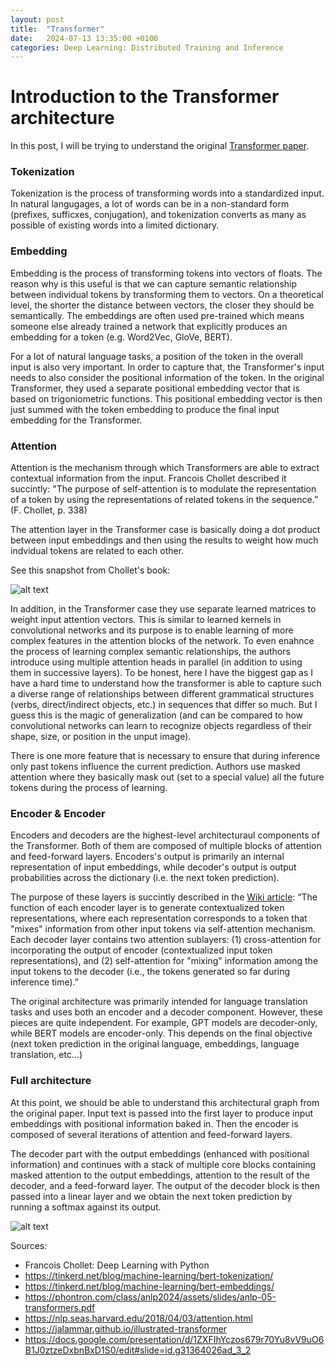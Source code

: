 ```yaml
---
layout: post
title:  "Transformer"
date:   2024-07-13 13:35:00 +0100
categories: Deep Learning: Distributed Training and Inference
---
```


# Introduction to the Transformer architecture

In this post, I will be trying to understand the original [Transformer paper](https://arxiv.org/abs/1706.03762).

### Tokenization

Tokenization is the process of transforming words into a standardized input. In natural langugages, a lot of words can be in a non-standard form (prefixes, sufficxes, conjugation), and tokenization converts as many as possible of existing words into a limited dictionary. 

### Embedding

Embedding is the process of transforming tokens into vectors of floats. The reason why is this useful is that we can capture semantic relationship between individual tokens by transforming them to vectors. On a theoretical level, the shorter the distance between vectors, the closer they should be semantically. The embeddings are often used pre-trained which means someone else already trained a network that explicitly produces an embedding for a token (e.g. Word2Vec, GloVe, BERT).

For a lot of natural language tasks, a position of the token in the overall input is also very important. In order to capture that, the Transformer's input needs to also consider the positional information of the token. In the original Transformer, they used a separate positional embedding vector that is based on trigoniometric functions. This positional embedding vector is then just summed with the token embedding to produce the final input embedding for the Transformer.

### Attention

Attention is the mechanism through which Transformers are able to extract contextual information from the input. Francois Chollet described it succintly: "The purpose of self-attention is to modulate the representation of a token by using the representations of related tokens in the sequence.” (F. Chollet, p. 338)

The attention layer in the Transformer case is basically doing a dot product between input embeddings and then using the results to weight how much indvidual tokens are related to each other.

See this snapshot from Chollet's book:

![alt text](image.png)

In addition, in the Transformer case they use separate learned matrices to weight input attention vectors. This is similar to learned kernels in convolutional networks and its purpose is to enable learning of more complex features in the attention blocks of the network. To even enahnce the process of learning complex semantic relationships, the authors introduce using multiple attention heads in parallel (in addition to using them in successive layers). To be honest, here I have the biggest gap as I have a hard time to understand how the transformer is able to capture such a diverse range of relationships between different grammatical structures (verbs, direct/indirect objects, etc.) in sequences that differ so much. But I guess this is the magic of generalization (and can be compared to how convolutional networks can learn to recognize objects regardless of their shape, size, or position in the unput image). 

There is one more feature that is necessary to ensure that during inference only past tokens influence the current prediction. Authors use masked attention where they basically mask out (set to a special value) all the future tokens during the process of learning. 

### Encoder & Encoder

Encoders and decoders are the highest-level architecturaul components of the Transformer. Both of them are composed of multiple blocks of attention and feed-forward layers. Encoders's output is primarily an internal representation of input embeddings, while decoder's output is output probabilities across the dictionary (i.e. the next token prediction). 

The purpose of these layers is succintly described in the [Wiki article](https://en.wikipedia.org/wiki/Transformer_(deep_learning_architecture)#Encoder-decoder_architecture):
“The function of each encoder layer is to generate contextualized token representations, where each representation corresponds to a token that "mixes" information from other input tokens via self-attention mechanism. Each decoder layer contains two attention sublayers: (1) cross-attention for incorporating the output of encoder (contextualized input token representations), and (2) self-attention for "mixing" information among the input tokens to the decoder (i.e., the tokens generated so far during inference time).”

The original architecture was primarily intended for language translation tasks and uses both an encoder and a decoder component. However, these pieces are quite independent. For example, GPT models are decoder-only, while BERT models are encoder-only. This depends on the final objective (next token prediction in the original language, embeddings, language translation, etc...)

### Full architecture

At this point, we should be able to understand this architectural graph from the original paper. Input text is passed into the first layer to produce input embeddings with positional information baked in. Then the encoder is composed of several iterations of attention and feed-forward layers. 

The decoder part with the output embeddings (enhanced with positional information) and continues with a stack of multiple core blocks containing masked attention to the output embeddings, attention to the result of the decoder, and a feed-forward layer. The output of the decoder block is then passed into a linear layer and we obtain the next token prediction by running a softmax against its output.

![alt text](image-1.png)

Sources:
- Francois Chollet: Deep Learning with Python
- https://tinkerd.net/blog/machine-learning/bert-tokenization/ 
- https://tinkerd.net/blog/machine-learning/bert-embeddings/
- https://phontron.com/class/anlp2024/assets/slides/anlp-05-transformers.pdf
- https://nlp.seas.harvard.edu/2018/04/03/attention.html
- https://jalammar.github.io/illustrated-transformer
- https://docs.google.com/presentation/d/1ZXFIhYczos679r70Yu8vV9uO6B1J0ztzeDxbnBxD1S0/edit#slide=id.g31364026ad_3_2